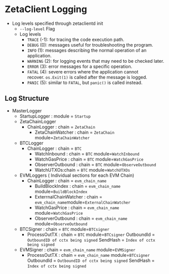 # ZetaClient Logging

- Log levels specified through zetaclientd init
    - `--log-level`   Flag
    - Log levels
        - `TRACE` (-1): for tracing the code execution path.
        - `DEBUG` (0): messages useful for troubleshooting the program.
        - `INFO` (1): messages describing the normal operation of an application.
        - `WARNING` (2): for logging events that may need to be checked later.
        - `ERROR` (3): error messages for a specific operation.
        - `FATAL` (4): severe errors where the application cannot recover. `os.Exit(1)` is called after the message is logged.
        - `PANIC` (5): similar to `FATAL`, but `panic()` is called instead.

## Log Structure

- MasterLogger
    - StartupLogger : module = `Startup`
    - ZetaChainLogger
        - ChainLogger   : chain = `ZetaChain`
            - ZetaChainWatcher :  chain = `ZetaChain`   module=`ZetaChainWatcher`
    - BTCLogger
        - ChainLogger   : chain = `BTC`
            - WatchInbound  : chain = `BTC`   module=`WatchInbound`
            - WatchGasPrice : chain = `BTC`   module=`WatchGasPrice`
            - ObserverOutbound : chain = `BTC`  module=`ObserveOutbound`
            - WatchUTXOs:chain = `BTC`  module=`WatchUTXOs`
    - EVMLoggers ( Individual sections for each EVM Chain)
        - ChainLogger   : chain = `evm_chain_name`
            - BuildBlockIndex : chain = `evm_chain_name`   module=`BuildBlockIndex`
            - ExterrnalChainWatcher  : chain = `evm_chain_name`module=`ExternalChainWatcher`
            - WatchGasPrice : chain = `evm_chain_name`   module=`WatchGasPrice`
            - ObserverOutbound : chain = `evm_chain_name`  module=`ObserveOutbound`
    - BTCSigner : chain = `BTC`   module=`BTCsigner`
        - ProcessOutTX : chain = `BTC`   module=`BTCsigner`  OutboundId = `OutboundID of cctx being signed`  SendHash = `Index of cctx being signed`
    - EVMSigner : chain =  `evm_chain_name` module=`EVMSigner`
        - ProcessOutTX : chain =   `evm_chain_name` module=`BTCsigner`    OutboundId =  `OutboundID of cctx being signed` SendHash = `Index of cctx being signed`
